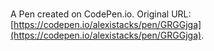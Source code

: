 # 

A Pen created on CodePen.io. Original URL: [https://codepen.io/alexistacks/pen/GRGGjga](https://codepen.io/alexistacks/pen/GRGGjga).

